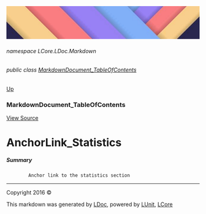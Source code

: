 ![](../Content/LDoc-banner-small.png "")

###### namespace LCore.LDoc.Markdown

###### public class [MarkdownDocument_TableOfContents](MarkdownDocument_TableOfContents.md)
[Up](MarkdownDocument_TableOfContents.md)

### MarkdownDocument_TableOfContents
[View Source](../Markdown/Generators/MarkdownDocument_TableOfContents.cs)

# AnchorLink_Statistics

##### Summary

            Anchor link to the statistics section
            



---

Copyright 2016 &copy; [](../../README.md) [](../../TableOfContents.md)

This markdown was generated by [LDoc](https://github.com/CodeSingularity/LDoc), powered by [LUnit](https://github.com/CodeSingularity/LUnit), [LCore](https://github.com/CodeSingularity/LCore)
